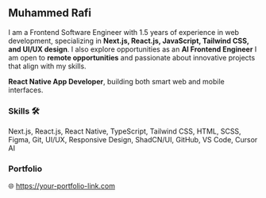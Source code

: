 <div class="max-w-3xl mx-auto p-6 space-y-6 text-gray-800">
  <h2 class="text-3xl font-bold">Muhammed Rafi</h2>

  <p class="text-base leading-relaxed">
    I am a Frontend Software Engineer with 1.5 years of experience in web development, specializing in 
    <strong>Next.js, React.js, JavaScript, Tailwind CSS, and UI/UX design</strong>. I also explore opportunities as an 
    <strong>AI Frontend Engineer</strong> I am open to <strong>remote opportunities</strong> and passionate about innovative projects that align with my skills. 
  </p>

  <p class="text-base leading-relaxed"><strong>React Native App Developer</strong>, building both smart web and mobile interfaces. </p>

  <div>
    <h3 class="text-lg font-semibold">Skills 🛠️</h3>
    <p class="text-base leading-relaxed">
      Next.js, React.js, React Native, TypeScript, Tailwind CSS, HTML, SCSS, Figma, Git, UI/UX, Responsive Design, 
      ShadCN/UI, GitHub,  VS Code, Cursor AI
    </p>
  </div>

  <div>
    <h3 class="text-lg font-semibold">Portfolio</h3>
    <p class="text-base">
      🌐 <a href="https://your-portfolio-link.com" class="text-blue-600 underline" target="_blank">
        https://your-portfolio-link.com
      </a>
    </p>
  </div>
</div>
